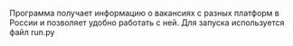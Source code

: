 Программа получает информацию о вакансиях с разных платформ в России и позволяет удобно работать с ней.
Для запуска используется файл run.py
